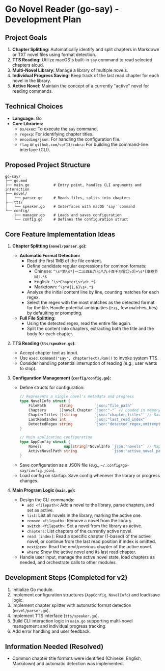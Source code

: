 # Go Novel Reader (go-say) - Development Plan

## Project Goals

1.  **Chapter Splitting:** Automatically identify and split chapters in Markdown or TXT novel files using format detection.
2.  **TTS Reading:** Utilize macOS's built-in `say` command to read selected chapters aloud.
3.  **Multi-Novel Library:** Manage a library of multiple novels.
4.  **Individual Progress Saving:** Keep track of the last read chapter for each novel in the library.
5.  **Active Novel:** Maintain the concept of a currently "active" novel for reading commands.

## Technical Choices

*   **Language:** Go
*   **Core Libraries:**
    *   `os/exec`: To execute the `say` command.
    *   `regexp`: For identifying chapter titles.
    *   `encoding/json`: For handling the configuration file.
    *   `flag` or `github.com/spf13/cobra`: For building the command-line interface (CLI).

## Proposed Project Structure

```
go-say/
├── go.mod
├── main.go           # Entry point, handles CLI arguments and interaction
├── novel/
│   └── parser.go     # Reads files, splits into chapters
├── tts/
│   └── speaker.go    # Interfaces with macOS 'say' command
└── config/
    ├── manager.go    # Loads and saves configuration
    └── config.go     # Defines the configuration struct
```

## Core Feature Implementation Ideas

1.  **Chapter Splitting (`novel/parser.go`):**
    *   **Automatic Format Detection:**
        *   Read the first 1MB of the file content.
        *   Define candidate regular expressions for common formats:
            *   Chinese: `^\s*第\s*[一二三四五六七八九十百千万零〇\d]+\s*[章卷节回].*$`
            *   English: `^\s*Chapter\s+\d+.*$`
            *   Markdown: `^\s*#{1,6}\s+.*$`
        *   Analyze the initial content line by line, counting matches for each regex.
        *   Select the regex with the most matches as the detected format for the file. Handle potential ambiguities (e.g., few matches, ties) by defaulting or prompting.
    *   **Full File Splitting:**
        *   Using the detected regex, read the entire file again.
        *   Split the content into chapters, extracting both the title and the body for each chapter.

2.  **TTS Reading (`tts/speaker.go`):**
    *   Accept chapter text as input.
    *   Use `exec.Command("say", chapterText).Run()` to invoke system TTS.
    *   Consider handling potential interruption of reading (e.g., user wants to stop).

3.  **Configuration Management (`config/config.go`):**
    *   Define structs for configuration:
        ```go
        // Represents a single novel's metadata and progress
        type NovelInfo struct {
            FilePath      string          `json:"file_path"`
            Chapters      []novel.Chapter `json:"-"` // Loaded in memory, not saved
            ChapterTitles []string        `json:"chapter_titles"` // Saved for listing
            LastReadIndex int             `json:"last_read_index"`
            DetectedRegex string          `json:"detected_regex,omitempty"`
        }

        // Main application configuration
        type AppConfig struct {
            Novels          map[string]*NovelInfo `json:"novels"` // Map FilePath -> NovelInfo
            ActiveNovelPath string                `json:"active_novel_path"`
        }
        ```
    *   Save configuration as a JSON file (e.g., `~/.config/go-say/config.json`).
    *   Load config on startup. Save config whenever the library or progress changes.

4.  **Main Program Logic (`main.go`):**
    *   Design the CLI commands:
        *   `add <filepath>`: Add a novel to the library, parse chapters, and set as active.
        *   `list`: List all novels in the library, marking the active one.
        *   `remove <filepath>`: Remove a novel from the library.
        *   `switch <filepath>`: Set a novel from the library as active.
        *   `chapters`: List chapters of the currently active novel.
        *   `read [index]`: Read a specific chapter (1-based) of the active novel, or continue from the last read position if index is omitted.
        *   `next`/`prev`: Read the next/previous chapter of the active novel.
        *   `where`: Show the active novel and its last read chapter.
    *   Handle user input, manage the active novel state, load chapters as needed, and orchestrate calls to other modules.

## Development Steps (Completed for v2)

1.  Initialize Go module.
2.  Implement configuration structures (`AppConfig`, `NovelInfo`) and load/save logic.
3.  Implement chapter splitter with automatic format detection (`novel/parser.go`).
4.  Implement TTS interface (`tts/speaker.go`).
5.  Build CLI interaction logic in `main.go` supporting multi-novel management and individual progress tracking.
6.  Add error handling and user feedback.

## Information Needed (Resolved)

*   Common chapter title formats were identified (Chinese, English, Markdown) and automatic detection was implemented.
